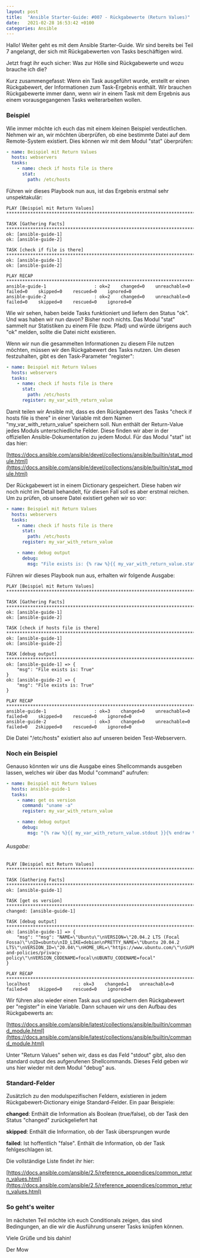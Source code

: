 ```yaml
---
layout: post
title:  "Ansible Starter-Guide: #007 - Rückgabewerte (Return Values)" 
date:   2021-02-28 16:53:42 +0100
categories: Ansible
---
```


Hallo! Weiter geht es mit dem Ansible Starter-Guide. Wir sind bereits bei Teil 7 angelangt, der sich mit Rückgabewerten von Tasks beschäftigen wird.

Jetzt fragt ihr euch sicher: Was zur Hölle sind Rückgabewerte und wozu brauche ich die?

Kurz zusammengefasst: Wenn ein Task ausgeführt wurde, erstellt er einen Rückgabewert, der Informationen zum Task-Ergebnis enthält. Wir brauchen Rückgabewerte immer dann, wenn wir in einem Task mit dem Ergebnis aus einem vorausgegangenen Tasks weiterarbeiten wollen. 

### Beispiel

Wie immer möchte ich euch das mit einem kleinen Beispiel verdeutlichen. Nehmen wir an, wir möchten überprüfen, ob eine bestimmte Datei auf dem Remote-System existiert. Dies können wir mit dem Modul "stat" überprüfen:

```yaml
- name: Beispiel mit Return Values
  hosts: webservers
  tasks:
    - name: check if hosts file is there
      stat:
        path: /etc/hosts

```

Führen wir dieses Playbook nun aus, ist das Ergebnis erstmal sehr unspektakulär:

```
PLAY [Beispiel mit Return Values] ***************************************************************************************************************************************************************************************************************************************************************

TASK [Gathering Facts] *********************************************************************************************************************************************************************************************************************************************************
ok: [ansible-guide-1]
ok: [ansible-guide-2]

TASK [check if file is there] **************************************************************************************************************************************************************************************************************************************************
ok: [ansible-guide-1]
ok: [ansible-guide-2]

PLAY RECAP *********************************************************************************************************************************************************************************************************************************************************************
ansible-guide-1                  : ok=2    changed=0    unreachable=0    failed=0    skipped=0    rescued=0    ignored=0 
ansible-guide-2                  : ok=2    changed=0    unreachable=0    failed=0    skipped=0    rescued=0    ignored=0 
```

Wie wir sehen, haben beide Tasks funktioniert und liefern den Status "ok". Und was haben wir nun davon? Bisher noch nichts. Das Modul "stat" sammelt nur Statistiken zu einem File (bzw. Pfad) und würde übrigens auch "ok" melden, sollte die Datei nicht existieren.

Wenn wir nun die gesammelten Informationen zu diesem File nutzen möchten, müssen wir den Rückgabewert des Tasks nutzen. Um diesen festzuhalten, gibt es den Task-Parameter "register":

```yaml
- name: Beispiel mit Return Values
  hosts: webservers
  tasks:
    - name: check if hosts file is there
      stat:
        path: /etc/hosts
      register: my_var_with_return_value

```

Damit teilen wir Ansible mit, dass es den Rückgabewert des Tasks "check if hosts file is there" in einer Variable mit dem Namen "my_var_with_return_value" speichern soll. Nun enthält der Return-Value jedes Moduls unterschiedliche Felder. Diese finden wir aber in der offiziellen Ansible-Dokumentation zu jedem Modul. Für das Modul "stat" ist das hier:

[https://docs.ansible.com/ansible/devel/collections/ansible/builtin/stat_module.html](https://docs.ansible.com/ansible/devel/collections/ansible/builtin/stat_module.html)

Der Rückgabewert ist in einem Dictionary gespeichert. Diese haben wir noch nicht im Detail behandelt, für diesen Fall soll es aber erstmal reichen. Um zu prüfen, ob unsere Datei existiert gehen wir so vor:

```yaml
- name: Beispiel mit Return Values
  hosts: webservers
  tasks:
    - name: check if hosts file is there
      stat:
        path: /etc/hosts
      register: my_var_with_return_value

    - name: debug output
      debug:
        msg: "File exists is: {% raw %}{{ my_var_with_return_value.stat.exists }}{% endraw %}"

```

Führen wir dieses Playbook nun aus, erhalten wir folgende Ausgabe:

```
PLAY [Beispiel mit Return Values] ***************************************************************************************************************************************************************************************************************************************************************

TASK [Gathering Facts] *********************************************************************************************************************************************************************************************************************************************************
ok: [ansible-guide-1]
ok: [ansible-guide-2]

TASK [check if hosts file is there] ********************************************************************************************************************************************************************************************************************************************
ok: [ansible-guide-1]
ok: [ansible-guide-2]

TASK [debug output] ************************************************************************************************************************************************************************************************************************************************************
ok: [ansible-guide-1] => {
    "msg": "File exists is: True"
}
ok: [ansible-guide-2] => {
    "msg": "File exists is: True"
}

PLAY RECAP *********************************************************************************************************************************************************************************************************************************************************************
ansible-guide-1                  : ok=3    changed=0    unreachable=0    failed=0    skipped=0    rescued=0    ignored=0 
ansible-guide-2                  : ok=3    changed=0    unreachable=0    failed=0   2skipped=0    rescued=0    ignored=0 
```

Die Datei "/etc/hosts" existiert also auf unseren beiden Test-Webservern. 

### Noch ein Beispiel

Genauso könnten wir uns die Ausgabe eines Shellcommands ausgeben lassen, welches wir über das Modul "command" aufrufen:

```yaml
- name: Beispiel mit Return Values
  hosts: ansible-guide-1
  tasks:
    - name: get os version
      command: "uname -a"
      register: my_var_with_return_value

    - name: debug output
      debug:
        msg: "{% raw %}{{ my_var_with_return_value.stdout }}{% endraw %}"

```
###### Ausgabe:
```
PLAY [Beispiel mit Return Values] ***************************************************************************************************************************************************************************************************************************************************************

TASK [Gathering Facts] *********************************************************************************************************************************************************************************************************************************************************
ok: [ansible-guide-1]

TASK [get os version] *****************************************************************************************************************************************************************************************************************************************************
changed: [ansible-guide-1]

TASK [debug output] ************************************************************************************************************************************************************************************************************************************************************
ok: [ansible-guide-1] => {
    "msg": ""msg": "NAME=\"Ubuntu\"\nVERSION=\"20.04.2 LTS (Focal Fossa)\"\nID=ubuntu\nID_LIKE=debian\nPRETTY_NAME=\"Ubuntu 20.04.2 LTS\"\nVERSION_ID=\"20.04\"\nHOME_URL=\"https://www.ubuntu.com/\"\nSUPPORT_URL=\"https://help.ubuntu.com/\"\nBUG_REPORT_URL=\"https://bugs.launchpad.net/ubuntu/\"\nPRIVACY_POLICY_URL=\"https://www.ubuntu.com/legal/terms-and-policies/privacy-policy\"\nVERSION_CODENAME=focal\nUBUNTU_CODENAME=focal"
}

PLAY RECAP *********************************************************************************************************************************************************************************************************************************************************************
localhost                  : ok=3    changed=1    unreachable=0    failed=0    skipped=0    rescued=0    ignored=0 
```

Wir führen also wieder einen Task aus und speichern den Rückgabewert per "register" in eine Variable. Dann schauen wir uns den Aufbau des Rückgabewerts an:

[https://docs.ansible.com/ansible/latest/collections/ansible/builtin/command_module.html](https://docs.ansible.com/ansible/latest/collections/ansible/builtin/command_module.html)

Unter "Return Values" sehen wir, dass es das Feld "stdout" gibt, also den standard output des aufgerufenen Shellcommands. Dieses Feld geben wir uns hier wieder mit dem Modul "debug" aus.

### Standard-Felder
Zusätzlich zu den modulspezifischen Feldern, existieren in jedem Rückgabewert-Dictionary einige Standard-Felder. Ein paar Beispiele:

**changed**: Enthält die Information als Boolean (true/false), ob der Task den Status "changed" zurückgeliefert hat

**skipped**: Enthält die Information, ob der Task übersprungen wurde

**failed**: Ist hoffentlich "false". Enthält die Information, ob der Task fehlgeschlagen ist.

Die vollständige Liste findet ihr hier:

[https://docs.ansible.com/ansible/2.5/reference_appendices/common_return_values.html](https://docs.ansible.com/ansible/2.5/reference_appendices/common_return_values.html)


### So geht's weiter 
Im nächsten Teil möchte ich euch Conditionals zeigen, das sind Bedingungen, an die wir die Ausführung unserer Tasks knüpfen können. 

Viele Grüße und bis dahin!

Der Mow
